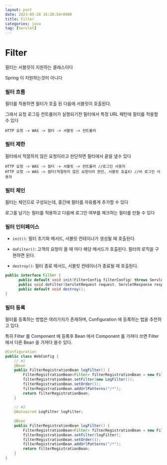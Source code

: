 ```yaml
---
layout: post
date: 2023-05-28 16:28:54+0900
title: Filter
categories: java
tag: [Servlet]
---
```


# Filter

필터는 서블릿이 지원하는 클래스이다

Spring 이 지원하는것이 아니다

### 필터 흐름

필터를 적용하면 필터가 호출 된 다음에 서블릿이 호출된다.

그래서 요청 로그등 컨트롤러가 실행되기전 필터에서 특정 URL 패턴에 필터를 적용할 수 있다

```
HTTP 요청 -> WAS -> 필터 -> 서블릿 -> 컨트롤러
```

### 필터 제한

필터에서 적절하지 않은 요청이라고 판단하면 필터에서 끝을 낼수 있다

```
HTTP 요청 -> WAS -> 필터 -> 서블릿 -> 컨트롤러 //로그인 사용자
HTTP 요청 -> WAS -> 필터(적절하지 않은 요청이라 판단, 서블릿 호출X) //비 로그인 사용자
```

### 필터 체인

필터는 체인으로 구성되는데, 중간에 필터를 자유롭게 추가할 수 있다

로그를 남기는 필터를 적용하고 다음에 로그인 여부를 체크하는 필터를 만들 수 있다

### 필터 인터페이스

- `init()`: 필터 초기화 메서드, 서블릿 컨테이너가 생성될 때 호출된다.

- `doFilter()`: 고객의 요청이 올 때 마다 해당 메서드가 호출된다. 필터의 로직을 구현하면 된다.

- `destroy()`: 필터 종료 메서드, 서블릿 컨테이너가 종료될 때 호출된다.

```java
public interface Filter {
      public default void init(FilterConfig filterConfig) throws ServletException; 
      public void doFilter(ServletRequest request, ServletResponse response, FilterChain chain) throws IOException, ServletException; 
      public default void destroy();
}
```

### 필터 등록

필터를 등록하는 방법은 여러가지가 존재하며, Configuration 에 등록하는 법을 추천하고 있다.

특히 Filter 를 Component 에 등록후 Bean 에서 Component 를 가져다 쓰면 Filter 에서 다른 Bean 을 가져다 쓸수 있다. 


```java
@Configuration
public class WebConfig {
    // #1
    @Bean
    public FilterRegistrationBean logFilter() {
        FilterRegistrationBean<Filter> filterRegistrationBean = new FilterRegistrationBean<>();
        filterRegistrationBean.setFilter(new LogFilter());
        filterRegistrationBean.setOrder(1);
        filterRegistrationBean.addUrlPatterns("/*");
        return filterRegistrationBean;
    }
    
    // #2
    @Autowired LogFilter logFilter;
    
    @Bean
    public FilterRegistrationBean logFilter() {
        FilterRegistrationBean<Filter> filterRegistrationBean = new FilterRegistrationBean<>();
        filterRegistrationBean.setFilter(logFilter);
        filterRegistrationBean.setOrder(1);
        filterRegistrationBean.addUrlPatterns("/*");
        return filterRegistrationBean;
    } 
}
```




